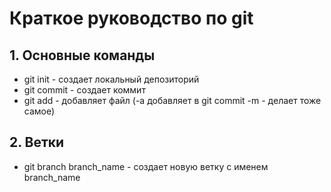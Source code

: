 # Краткое руководство по git
## 1. Основные команды
* git init - создает локальный депозиторий
* git commit - создает коммит
* git add - добавляет файл (-а добавляет в git commit -m - делает тоже самое)
## 2. Ветки
* git branch branch_name - создает новую ветку с именем branch_name
